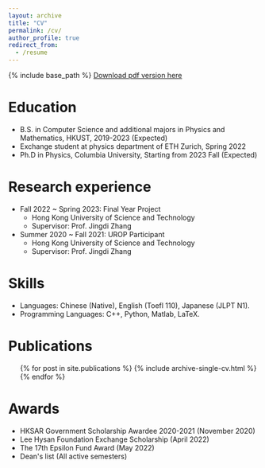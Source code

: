 ```yaml
---
layout: archive
title: "CV"
permalink: /cv/
author_profile: true
redirect_from:
  - /resume
---
```


{% include base_path %}
[Download pdf version here](http://ylincn.github.io/files/cv.pdf)


Education
======
* B.S. in Computer Science and additional majors in Physics and Mathematics, HKUST, 2019-2023 (Expected)
* Exchange student at physics department of ETH Zurich, Spring 2022
* Ph.D in Physics, Columbia University, Starting from 2023 Fall (Expected)

Research experience
======
* Fall 2022 ~ Spring 2023: Final Year Project
  * Hong Kong University of Science and Technology
  * Supervisor: Prof. Jingdi Zhang
* Summer 2020 ~ Fall 2021: UROP Participant
  * Hong Kong University of Science and Technology
  * Supervisor: Prof. Jingdi Zhang
  
Skills
======
* Languages: Chinese (Native), English (Toefl 110), Japanese (JLPT N1).
* Programming Languages: C++, Python, Matlab, LaTeX.

Publications
======
  <ul>{% for post in site.publications %}
    {% include archive-single-cv.html %}
  {% endfor %}</ul>
  
Awards
======
* HKSAR Government Scholarship Awardee 2020-2021 (November 2020)
* Lee Hysan Foundation Exchange Scholarship (April 2022)
* The 17th Epsilon Fund Award (May 2022)
* Dean's list (All active semesters)